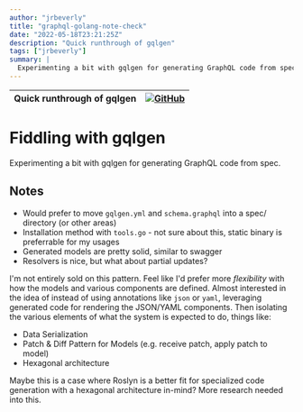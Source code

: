 ```yaml
---
author: "jrbeverly"
title: "graphql-golang-note-check"
date: "2022-05-18T23:21:25Z"
description: "Quick runthrough of gqlgen"
tags: ["jrbeverly"]
summary: |
  Experimenting a bit with gqlgen for generating GraphQL code from spec.
---
```


| Quick runthrough of gqlgen | [![GitHub](https://img.shields.io/badge/GitHub-%23121011.svg?logo=github&logoColor=white)](https://github.com/jrbeverly/graphql-golang-note-check) |
| :-------- | -------: |


# Fiddling with gqlgen

Experimenting a bit with gqlgen for generating GraphQL code from spec.

## Notes

- Would prefer to move `gqlgen.yml` and `schema.graphql` into a spec/ directory (or other areas)
- Installation method with `tools.go` - not sure about this, static binary is preferrable for my usages
- Generated models are pretty solid, similar to swagger
- Resolvers is nice, but what about partial updates?

I'm not entirely sold on this pattern. Feel like I'd prefer more _flexibility_ with how the models and various components are defined. Almost interested in the idea of instead of using annotations like `json` or `yaml`, leveraging generated code for rendering the JSON/YAML components. Then isolating the various elements of what the system is expected to do, things like:

- Data Serialization
- Patch & Diff Pattern for Models (e.g. receive patch, apply patch to model)
- Hexagonal architecture

Maybe this is a case where Roslyn is a better fit for specialized code generation with a hexagonal architecture in-mind? More research needed into this.
